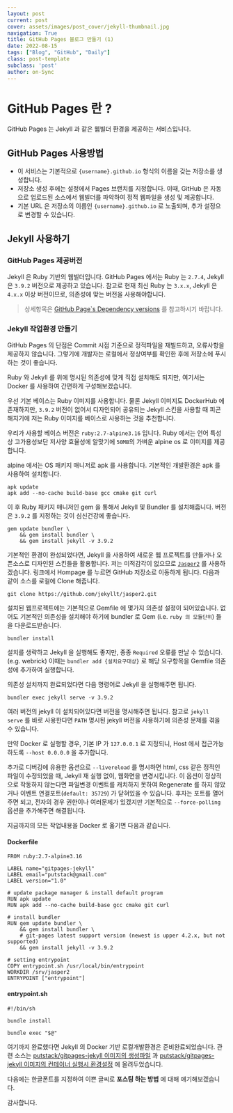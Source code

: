 ```yaml
---
layout: post
current: post
cover: assets/images/post_cover/jekyll-thumbnail.jpg
navigation: True
title: GitHub Pages 블로그 만들기 (1)
date: 2022-08-15
tags: ["Blog", "GitHub", "Daily"]
class: post-template
subclass: 'post'
author: on-Sync
---
```


# GitHub Pages 란 ?

GitHub Pages 는 Jekyll 과 같은 웹빌더 환경을 제공하는 서비스입니다.

## GitHub Pages 사용방법

- 이 서비스는 기본적으로 `{username}.github.io` 형식의 이름을 갖는 저장소를 생성합니다.
- 저장소 생성 후에는 설정에서 Pages 브랜치를 지정합니다. 이때, GitHub 은 자동으로 업로드된 소스에서 웹빌더를 파악하여 정적 웹파일을 생성 및 제공합니다.
- 기본 URL 은 저장소의 이름인 `{username}.github.io` 로 노출되며, 추가 설정으로 변경할 수 있습니다.

## Jekyll 사용하기

### GitHub Pages 제공버전

Jekyll 은 Ruby 기반의 웹빌더입니다.
GitHub Pages 에서는 Ruby 는 `2.7.4`, Jekyll 은 `3.9.2` 버전으로 제공하고 있습니다.
참고로 현재 최신 Ruby 는 `3.x.x`, Jekyll 은 `4.x.x` 이상 버전이므로, 의존성에 맞는 버전을 사용해야합니다.
   
> 상세항목은 [GitHub Page`s Dependency versions](https://pages.github.com/versions/) 를 참고하시기 바랍니다.

### Jekyll 작업환경 만들기

GitHub Pages 의 단점은 Commit 시점 기준으로 정적파일을 재빌드하고, 오류사항을 제공하지 않습니다.
그렇기에 개발자는 로컬에서 정상여부를 확인한 후에 저장소에 푸시하는 것이 좋습니다.
   
Ruby 와 Jekyll 를 위에 명시된 의존성에 맞게 직접 설치해도 되지만,
여기서는 Docker 를 사용하여 간편하게 구성해보겠습니다.
   
우선 기본 베이스는 Ruby 이미지를 사용합니다.
물론 Jekyll 이미지도 DockerHub 에 존재하지만,
`3.9.2` 버전이 없어서 디자인되어 공유되는 Jekyll 스킨을 사용할 때
피곤해지기에 저는 Ruby 이미지를 베이스로 사용하는 것을 추천합니다.

우리가 사용할 베이스 버전은 `ruby:2.7-alpine3.16` 입니다.
Ruby 에서는 언어 특성상 고가용성보단 저사양 효율성에 알맞기에 `50MB`의 가벼운 alpine os 로 이미지를 제공합니다.

alpine 에서는 OS 패키지 매니저로 apk 를 사용합니다.
기본적인 개발환경은 apk 를 사용하여 설치합니다.

```shell
apk update
apk add --no-cache build-base gcc cmake git curl
```

이 후 Ruby 패키지 매니저인 gem 을 통해서 Jekyll 및 Bundler 를 설치해줍니다.
버전은 `3.9.2` 를 지정하는 것이 심신건강에 좋습니다.

```shell
gem update bundler \
    && gem install bundler \
    && gem install jekyll -v 3.9.2
```

기본적인 환경이 완성되었다면, Jekyll 을 사용하여 새로운 웹 프로젝트를 만들거나 오픈소스로 디자인된 스킨들을 활용합니다.
저는 미적감각이 없으므로 [`Jasper2`](http://jekyllthemes.org/themes/jasper2/) 를 사용하겠습니다.
링크에서 Hompage 를 누르면 GitHub 저장소로 이동하게 됩니다.
다음과 같이 소스를 로컬에 Clone 해줍니다.

```shell
git clone https://github.com/jekyllt/jasper2.git
```

설치된 웹프로젝트에는 기본적으로 Gemfile 에 몇가지 의존성 설정이 되어있습니다.
없어도 기본적인 의존성을 설치해야 하기에 bundler 로 Gem (i.e. `ruby 의 모듈단위`) 들을 다운로드받습니다.

```shell
bundler install
```

설치를 생략하고 Jekyll 을 실행해도 좋지만, 종종 `Required` 오류를 만날 수 있습니다. (e.g. webrick)
이때는 `bundler add {설치요구대상}` 로 해당 요구항목을 Gemfile 의존성에 추가하여 실행합니다.
   
의존성 설치까지 완료되었다면 다음 명령어로 Jekyll 을 실행해주면 됩니다.

```shell
bundler exec jekyll serve -v 3.9.2
```

여러 버전의 jekyll 이 설치되어있다면 버전을 명시해주면 됩니다.
참고로 `jekyll serve` 를 바로 사용한다면 `PATH` 명시된 jekyll 버전을 사용하기에 의존성 문제를 겪을 수 있습니다.
   
만약 Docker 로 실행할 경우, 기본 IP 가 `127.0.0.1` 로 지정되니,
Host 에서 접근가능하도록 `--host 0.0.0.0` 을 추가합니다.
   
추가로 디버깅에 유용한 옵션으로 `--livereload` 를 명시하면 html, css 같은 정적인 파일이 수정되었을 때,
Jekyll 재 실행 없이, 웹화면을 변경시킵니다. 이 옵션이 정상적으로 작동하지 않는다면
파일변경 이벤트를 캐치하지 못하여 Regenerate 를 하지 않았거나
이벤트 연결포트(`default: 35729`) 가 닫혀있을 수 있습니다.
후자는 포트를 열어주면 되고, 전자의 경우 권한이나 여러문제가 있겠지만
기본적으로 `--force-polling` 옵션을 추가해주면 해결됩니다.
   
지금까지의 모든 작업내용을 Docker 로 옮기면 다음과 같습니다.

#### Dockerfile

```shell
FROM ruby:2.7-alpine3.16

LABEL name="gitpages-jekyll"
LABEL email="putstack@gmail.com"
LABEL version="1.0"

# update package manager & install default program
RUN apk update
RUN apk add --no-cache build-base gcc cmake git curl

# install bundler
RUN gem update bundler \
    && gem install bundler \
    # git-pages latest support version (newest is upper 4.2.x, but not supported)
    && gem install jekyll -v 3.9.2

# setting entrypoint
COPY entrypoint.sh /usr/local/bin/entrypoint
WORKDIR /srv/jasper2
ENTRYPOINT ["entrypoint"]
```
#### entrypoint.sh

```shell
#!/bin/sh

bundle install

bundle exec "$@"
```

여기까지 완료했다면 Jekyll 의 Docker 기반 로컬개발환경은 준비완료되었습니다.
관련 소스는 [putstack/gitpages-jekyll 이미지의 생성파일](https://github.com/MyBestPractice/dockerfile-factory/tree/master/gitpages-jekyll)
과 [putstack/gitpages-jekyll 이미지의 컨테이너 실행시 환경설정](https://github.com/MyBestPractice/dockerfile-factory/blob/master/.idea/runConfigurations/gitpages_jekyll_Dockerfile.xml)
에 올려두었습니다.

다음에는 한글폰트를 지정하여 이쁜 글씨로 __포스팅 하는 방법__ 에 대해 얘기해보겠습니다.

감사합니다.